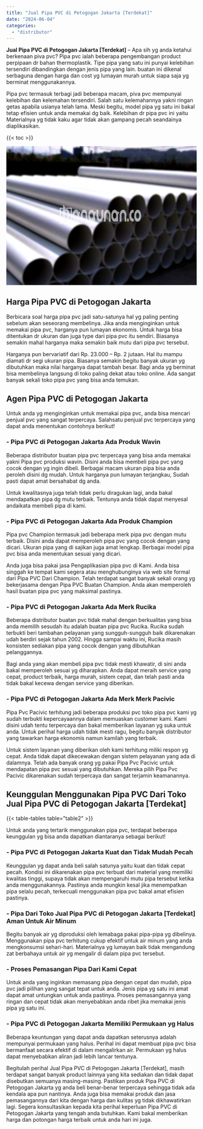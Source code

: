 ```yaml
---
title: "Jual Pipa PVC di Petogogan Jakarta [Terdekat]"
date: "2024-06-04"
categories: 
  - "distributor"
---
```


**Jual Pipa PVC di Petogogan Jakarta \[Terdekat\]** – Apa sih yg anda ketahui berkenaan piva pvc? Pipa pvc ialah beberapa pengembangan product perpipaan dr bahan thermoplastik. Tipe pipa yang satu ini punyai kelebihan tersendiri dibandingkan dengan jenis pipa yang lain. buatan ini dikenal serbaguna dengan harga dan cost yg lumayan murah untuk siapa saja yg berminat menggunakannya.

Pipa pvc termasuk terbagi jadi beberapa macam, piva pvc mempunyai kelebihan dan kelemahan tersendiri. Salah satu kelemahannya yakni ringan getas apabila usianya telah lama. Meski begitu, model pipa yg satu ini bakal tetap efisien untuk anda memakai dg baik. Kelebihan dr pipa pvc ini yaitu Materialnya yg tidak kaku agar tidak akan gampang pecah seandainya diaplikasikan.

{{< toc >}}

![Jual Pipa PVC di Petogogan Jakarta [Terdekat]](/images/jaul-pipa-pvc-06.png)

## Harga Pipa PVC di Petogogan Jakarta

Berbicara soal harga pipa pvc jadi satu-satunya hal yg paling penting sebelum akan seseorang membelinya. Jika anda menginginkan untuk memakai pipa pvc, harganya pun lumayan ekonomis. Untuk harga bisa ditentukan dr ukuran dan juga type dari pipa pvc itu sendiri. Biasanya semakin mahal harganya maka semakin baik mutu dari pipa pvc tersebut.

Harganya pun bervariatif dari Rp. 23.000 – Rp. 2 jutaan. Hal itu mampu diamati dr segi ukuran pipa. Biasanya semakin begitu banyak ukuran yg dibutuhkan maka nilai harganya dapat tambah besar. Bagi anda yg berminat bisa membelinya langsung di toko paling dekat atau toko online. Ada sangat banyak sekali toko pipa pvc yang bisa anda temukan.

## Agen Pipa PVC di Petogogan Jakarta

Untuk anda yg menginginkan untuk memakai pipa pvc, anda bisa mencari penjual pvc yang sangat terpercaya. Salahsatu penjual pvc terpercaya yang dapat anda menentukan contohnya berikut!

### \- Pipa PVC di Petogogan Jakarta Ada Produk Wavin

Beberapa distributor buatan pipa pvc terpercaya yang bisa anda memakai yakni Pipa pvc produksi wavin. Disini anda bisa membeli pipa pvc yang cocok dengan yg ingin dibeli. Berbagai macam ukuran pipa bisa anda peroleh disini dg mudah. Untuk harganya pun lumayan terjangkau, Sudah pasti dapat amat bersahabat dg anda.

Untuk kwalitasnya juga telah tidak perlu diragukan lagi, anda bakal mendapatkan pipa dg mutu terbaik. Tentunya anda tidak dapat menyesal andaikata membeli pipa di kami.

### \- Pipa PVC di Petogogan Jakarta Ada Produk Champion

Pipa pvc Champion termasuk jadi beberapa merk pipa pvc dengan mutu terbaik. Disini anda dapat memperoleh pipa pvc yang cocok dengan yang dicari. Ukuran pipa yang di sajikan juga amat lengkap. Berbagai model pipa pvc bisa anda menentukan sesuai yang dicari.

Anda juga bisa pakai jasa Pengaplikasian pipa pvc di Kami. Anda bisa singgah ke tempat kami segera atau menghubunginya via web site formal dari Pipa PVC Dari Champion. Telah terdapat sangat banyak sekali orang yg bekerjasama dengan Pipa PVC Buatan Champion. Anda akan memperoleh hasil buatan pipa pvc yang maksimal pastinya.

### \- Pipa PVC di Petogogan Jakarta Ada Merk Rucika

Beberapa distributor buatan pvc tidak mahal dengan berkualitas yang bisa anda memilih sesudah itu adalah buatan pipa pvc Rucika. Rucika sudah terbukti beri tambahan pelayanan yang sungguh-sungguh baik dikarenakan udah berdiri sejak tahun 2002. Hingga sampai waktu ini, Rucika masih konsisten sediakan pipa yang cocok dengan yang dibutuhkan pelanggannya.

Bagi anda yang akan membeli pipa pvc tidak mesti khawatir, di sini anda bakal memperoleh sesuai yg diharapkan. Anda dapat meraih service yang cepat, product terbaik, harga murah, sistem cepat, dan telah pasti anda tidak bakal kecewa dengan service yang diberikan.

### \- Pipa PVC di Petogogan Jakarta Ada Merk Merk Pacivic

Pipa Pvc Pacivic terhitung jadi beberapa produksi pvc toko pipa pvc kami yg sudah terbukti kepercayaannya dalam memuaskan customer kami. Kami disini udah tentu terpercaya dan bakal memberikan layanan yg suka untuk anda. Untuk perihal harga udah tidak mesti ragu, begitu banyak distributor yang tawarkan harga ekonomis namun kamilah yang terbaik.

Untuk sistem layanan yang diberikan oleh kami terhitung miliki respon yg cepat. Anda tidak dapat dikecewakan dengan sistem pelayanan yang ada di dalamnya. Telah ada banyak orang yg pakai Pipa Pvc Pacivic untuk mendapatan pipa pvc sesuai yang dibutuhkan. Mereka pilih Pipa Pvc Pacivic dikarenakan sudah terpercaya dan sangat terjamin keamanannya.

## Keunggulan Menggunakan Pipa PVC Dari Toko Jual Pipa PVC di Petogogan Jakarta \[Terdekat\]

{{< table-tables table="table2" >}}

Untuk anda yang tertarik menggunakan pipa pvc, terdapat beberapa keunggulan yg bisa anda dapatkan diantaranya sebagai berikut!

### \- Pipa PVC di Petogogan Jakarta Kuat dan Tidak Mudah Pecah

Keunggulan yg dapat anda beli salah satunya yaitu kuat dan tidak cepat pecah. Kondisi ini dikarenakan pipa pvc terbuat dari material yang memiliki kwalitas tinggi, supaya tidak akan mempengaruhi mutu pipa tersebut ketika anda menggunakannya. Pastinya anda mungkin kesal jika menempatkan pipa selalu pecah, terkecuali menggunakan pipa pvc bakal amat efisien pastinya.

### \- Pipa Dari Toko Jual Pipa PVC di Petogogan Jakarta \[Terdekat\] Aman Untuk Air Minum

Begitu banyak air yg diproduksi oleh lemabaga pakai pipa-pipa yg dibelinya. Menggunakan pipa pvc terhitung cukup efektif untuk air minum yang anda mengkonsumsi sehari-hari. Materialnya yg lumayan baik tidak mengandung zat berbahaya untuk air yg mengalir di dalam pipa pvc tersebut.

### \- Proses Pemasangan Pipa Dari Kami Cepat

Untuk anda yang inginkan memasang pipa dengan cepat dan mudah, pipa pvc jadi pilihan yang sangat tepat untuk anda. Jenis pipa yg satu ini amat dapat amat untungkan untuk anda pastinya. Proses pemasangannya yang ringan dan cepat tidak akan menyebabkan anda ribet jika memakai jenis pipa yg satu ini.

### \- Pipa PVC di Petogogan Jakarta Memiliki Permukaan yg Halus

Beberapa keuntungan yang dapat anda dapatkan seterusnya adalah mempunyai permukaan yang halus. Perihal ini dapat membuat pipa pvc bisa bermanfaat secara efektif di dalam mengalirkan air. Permukaan yg halus dapat menyebabkan aliran jadi lebih lancar tentunya.

Begitulah perihal Jual Pipa PVC di Petogogan Jakarta \[Terdekat\], masih terdapat sangat banyak product lainnya yang kita sediakan dan tidak dapat disebutkan semuanya masing-masing. Pastikan produk Pipa PVC di Petogogan Jakarta yg anda beli benar-benar terpercaya sehingga tidak ada kendala apa pun nantinya. Anda juga bisa memakai produk dan jasa pemasangannya dari kita dengan harga dan kulitas yg tidak dikhawatirkan lagi. Segera konsultasikan kepada kita perihal keperluan Pipa PVC di Petogogan Jakarta yang tengah anda butuhkan. Kami bakal memberikan harga dan potongan harga terbaik untuk anda hari ini juga.
